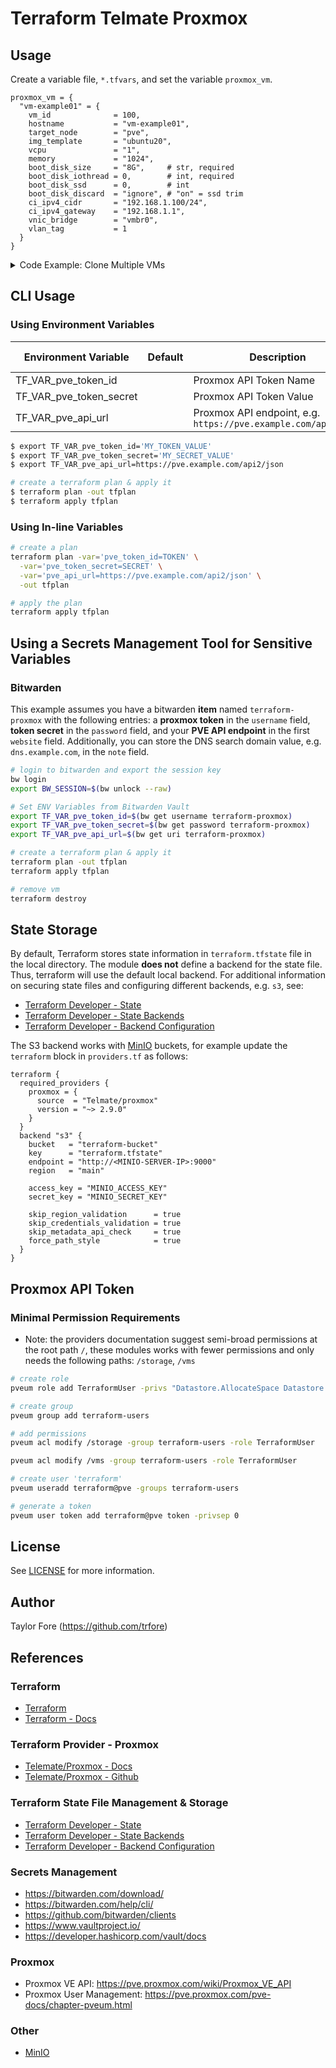 # Terraform Telmate Proxmox

## Usage

Create a variable file, `*.tfvars`, and set the variable `proxmox_vm`.

```HCL
proxmox_vm = {
  "vm-example01" = {
    vm_id              = 100,
    hostname           = "vm-example01",
    target_node        = "pve",
    img_template       = "ubuntu20",
    vcpu               = "1",
    memory             = "1024",
    boot_disk_size     = "8G",     # str, required
    boot_disk_iothread = 0,        # int, required
    boot_disk_ssd      = 0,        # int
    boot_disk_discard  = "ignore", # "on" = ssd trim
    ci_ipv4_cidr       = "192.168.1.100/24",
    ci_ipv4_gateway    = "192.168.1.1",
    vnic_bridge        = "vmbr0",
    vlan_tag           = 1
  }
}
```

<details>
  <summary>Code Example: Clone Multiple VMs</summary>

```HCL
proxmox_vm = {
  "vm-example01" = {
    vm_id              = 101,
    hostname           = "vm-example01",
    target_node        = "pve",
    img_template       = "ubuntu20",
    vcpu               = "1",
    memory             = "1024",
    boot_disk_size     = "8G",     # str, required
    boot_disk_iothread = 0,        # int, required
    boot_disk_ssd      = 0,        # int
    boot_disk_discard  = "ignore", # "on" = ssd trim
    ci_ipv4_cidr       = "192.168.1.101/24",
    ci_ipv4_gateway    = "192.168.1.1",
    vnic_bridge        = "vmbr0",
    vlan_tag           = 1
  },
  "vm-example02" = {
    vm_id              = 102,
    hostname           = "vm-example01",
    target_node        = "pve",
    img_template       = "ubuntu20",
    vcpu               = "1",
    memory             = "1024",
    boot_disk_size     = "8G",     # str, required
    boot_disk_iothread = 0,        # int, required
    boot_disk_ssd      = 0,        # int
    boot_disk_discard  = "ignore", # "on" = ssd trim
    ci_ipv4_cidr       = "192.168.1.102/24",
    ci_ipv4_gateway    = "192.168.1.1",
    vnic_bridge        = "vmbr0",
    vlan_tag           = 1
  }
}
```

</details>

## CLI Usage

### Using Environment Variables

| Environment Variable    | Default | Description                                                    | Required | In-line Equivalent |
| ----------------------- | ------- | -------------------------------------------------------------- | -------- | ------------------ |
| TF_VAR_pve_token_id     |         | Proxmox API Token Name                                         | Yes      | `pve_token_id`     |
| TF_VAR_pve_token_secret |         | Proxmox API Token Value                                        | Yes      | `pve_token_secret` |
| TF_VAR_pve_api_url      |         | Proxmox API endpoint, e.g. `https://pve.example.com/api2/json` | Yes      | `pve_api_url`      |

```bash
$ export TF_VAR_pve_token_id='MY_TOKEN_VALUE'
$ export TF_VAR_pve_token_secret='MY_SECRET_VALUE'
$ export TF_VAR_pve_api_url=https://pve.example.com/api2/json

# create a terraform plan & apply it
$ terraform plan -out tfplan
$ terraform apply tfplan
```

### Using In-line Variables

```sh
# create a plan
terraform plan -var='pve_token_id=TOKEN' \
  -var='pve_token_secret=SECRET' \
  -var='pve_api_url=https://pve.example.com/api2/json' \
  -out tfplan

# apply the plan
terraform apply tfplan
```

## Using a Secrets Management Tool for Sensitive Variables

### Bitwarden

This example assumes you have a bitwarden **item** named `terraform-proxmox` with the following entries: a **proxmox
token** in the `username` field, **token secret** in the `password` field, and your **PVE API endpoint** in the first
`website` field. Additionally, you can store the DNS search domain value, e.g. `dns.example.com`, in the `note` field.

```sh
# login to bitwarden and export the session key
bw login
export BW_SESSION=$(bw unlock --raw)

# Set ENV Variables from Bitwarden Vault
export TF_VAR_pve_token_id=$(bw get username terraform-proxmox)
export TF_VAR_pve_token_secret=$(bw get password terraform-proxmox)
export TF_VAR_pve_api_url=$(bw get uri terraform-proxmox)

# create a terraform plan & apply it
terraform plan -out tfplan
terraform apply tfplan

# remove vm
terraform destroy
```

## State Storage

By default, Terraform stores state information in `terraform.tfstate` file in the local directory.
The module **does not** define a backend for the state file. Thus, terraform will use the default local
backend. For additional information on securing state files and configuring different backends, e.g. `s3`, see:

- [Terraform Developer - State]
- [Terraform Developer - State Backends]
- [Terraform Developer - Backend Configuration]

The S3 backend works with [MinIO] buckets, for example update the `terraform` block in `providers.tf` as follows:

```HCL
terraform {
  required_providers {
    proxmox = {
      source  = "Telmate/proxmox"
      version = "~> 2.9.0"
    }
  }
  backend "s3" {
    bucket   = "terraform-bucket"
    key      = "terraform.tfstate"
    endpoint = "http://<MINIO-SERVER-IP>:9000"
    region   = "main"

    access_key = "MINIO_ACCESS_KEY"
    secret_key = "MINIO_SECRET_KEY"

    skip_region_validation      = true
    skip_credentials_validation = true
    skip_metadata_api_check     = true
    force_path_style            = true
  }
}
```

## Proxmox API Token

### Minimal Permission Requirements

- Note: the providers documentation suggest semi-broad permissions at the root path `/`, these modules works with fewer
  permissions and only needs the following paths: `/storage`, `/vms`

```bash
# create role
pveum role add TerraformUser -privs "Datastore.AllocateSpace Datastore.Audit VM.Allocate VM.Audit VM.Clone VM.Config.CDROM VM.Config.CPU VM.Config.Cloudinit VM.Config.Disk VM.Config.HWType VM.Config.Memory VM.Config.Network VM.Config.Options VM.Monitor VM.PowerMgmt"

# create group
pveum group add terraform-users

# add permissions
pveum acl modify /storage -group terraform-users -role TerraformUser

pveum acl modify /vms -group terraform-users -role TerraformUser

# create user 'terraform'
pveum useradd terraform@pve -groups terraform-users

# generate a token
pveum user token add terraform@pve token -privsep 0
```

## License

See [LICENSE](LICENSE) for more information.

## Author

Taylor Fore (<https://github.com/trfore>)

## References

### Terraform

- [Terraform]
- [Terraform - Docs]

### Terraform Provider - Proxmox

- [Telemate/Proxmox - Docs]
- [Telemate/Proxmox - Github]

### Terraform State File Management & Storage

- [Terraform Developer - State]
- [Terraform Developer - State Backends]
- [Terraform Developer - Backend Configuration]

### Secrets Management

- https://bitwarden.com/download/
- https://bitwarden.com/help/cli/
- https://github.com/bitwarden/clients
- https://www.vaultproject.io/
- https://developer.hashicorp.com/vault/docs

### Proxmox

- Proxmox VE API: https://pve.proxmox.com/wiki/Proxmox_VE_API
- Proxmox User Management: https://pve.proxmox.com/pve-docs/chapter-pveum.html

### Other

- [MinIO]

[Terraform]: https://www.terraform.io/
[Terraform - Docs]: https://developer.hashicorp.com/terraform
[Terraform Developer - State]: https://developer.hashicorp.com/terraform/language/state
[Terraform Developer - State Backends]: https://developer.hashicorp.com/terraform/language/state/backends
[Terraform Developer - Backend Configuration]: https://developer.hashicorp.com/terraform/language/settings/backends/configuration#available-backends
[Telemate/Proxmox - Docs]: https://registry.terraform.io/providers/Telmate/proxmox/latest/docs
[Telemate/Proxmox - Github]: https://github.com/Telmate/terraform-provider-proxmox
[MinIO]: https://min.io/
